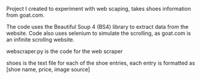 Project I created to experiment with web scaping, takes shoes information from goat.com.

The code uses the Beautiful Soup 4 (BS4) library to extract data from the website. Code also uses selenium to simulate the scrolling, as goat.com is an infinite scrollng website.

webscraper.py is the code for the web scraper

shoes is the text file for each of the shoe entries, each entry is formatted as [shoe name, price, image source]
